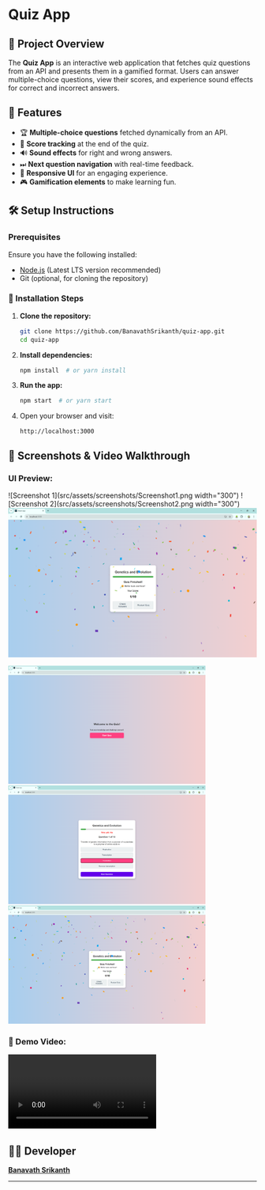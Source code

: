 # Quiz App

## 📌 Project Overview
The **Quiz App** is an interactive web application that fetches quiz questions from an API and presents them in a gamified format. Users can answer multiple-choice questions, view their scores, and experience sound effects for correct and incorrect answers.

## 🚀 Features
- 🏆 **Multiple-choice questions** fetched dynamically from an API.
- 🎯 **Score tracking** at the end of the quiz.
- 🔊 **Sound effects** for right and wrong answers.
- ⏭ **Next question navigation** with real-time feedback.
- 🎨 **Responsive UI** for an engaging experience.
- 🎮 **Gamification elements** to make learning fun.

## 🛠️ Setup Instructions
### Prerequisites
Ensure you have the following installed:
- [Node.js](https://nodejs.org/) (Latest LTS version recommended)
- Git (optional, for cloning the repository)

### 🔧 Installation Steps
1. **Clone the repository:**  
   ```sh
   git clone https://github.com/BanavathSrikanth/quiz-app.git
   cd quiz-app
   ```
2. **Install dependencies:**  
   ```sh
   npm install  # or yarn install
   ```
3. **Run the app:**  
   ```sh
   npm start  # or yarn start
   ```
4. Open your browser and visit:  
   ```
   http://localhost:3000
   ```

## 📸 Screenshots & Video Walkthrough
### UI Preview:
![Screenshot 1](src/assets/screenshots/Screenshot1.png width="300") ![Screenshot 2](src/assets/screenshots/Screenshot2.png width="300") ![Screenshot 3](src/assets/screenshots/Screenshot3.png)

<div>
  <img src="src/assets/screenshots/Screenshot1.png" width="400" />
  <img src="src/assets/screenshots/Screenshot2.png" width="400" />
  <img src="src/assets/screenshots/Screenshot3.png" width="400" />
</div>

### 🎥 Demo Video:
![Video Demo](src/assets/screenshots/demovideo.mp4)



## 👨‍💻 Developer
**[Banavath Srikanth](https://github.com/BanavathSrikanth)**

-------
